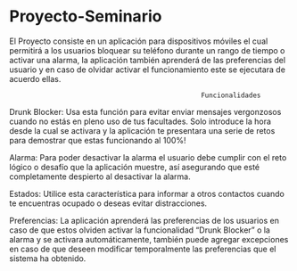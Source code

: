 Proyecto-Seminario
==================
El Proyecto consiste en un aplicación para dispositivos móviles el cual permitirá a 
los usuarios bloquear su teléfono durante un rango de tiempo o activar una 
alarma, la aplicación también aprenderá de las preferencias del usuario y en caso 
de olvidar activar el funcionamiento este se ejecutara de acuerdo ellas.

													Funcionalidades
Drunk Blocker: Usa esta función para evitar enviar mensajes vergonzosos 
cuando no estás en pleno uso de tus facultades. Solo introduce la hora 
desde la cual se activara y la aplicación te presentara una serie de retos 
para demostrar que estas funcionando al 100%!

Alarma: Para poder desactivar la alarma el usuario debe cumplir con el reto 
lógico o desafío que la aplicación muestre, así asegurando que esté 
completamente despierto al desactivar la alarma. 

Estados: Utilice esta característica para informar a otros contactos cuando 
te encuentras ocupado o deseas evitar distracciones.

Preferencias: La aplicación aprenderá las preferencias de los usuarios en 
caso de que estos olviden activar la funcionalidad “Drunk Blocker” o la 
alarma y se activara automáticamente, también puede agregar excepciones
en caso de que deseen modificar temporalmente las preferencias que el 
sistema ha obtenido. 
